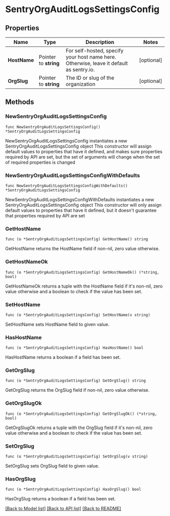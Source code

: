# SentryOrgAuditLogsSettingsConfig

## Properties

Name | Type | Description | Notes
------------ | ------------- | ------------- | -------------
**HostName** | Pointer to **string** | For self-hosted, specify your host name here. Otherwise, leave it default as sentry.io. | [optional] 
**OrgSlug** | Pointer to **string** | The ID or slug of the organization | [optional] 

## Methods

### NewSentryOrgAuditLogsSettingsConfig

`func NewSentryOrgAuditLogsSettingsConfig() *SentryOrgAuditLogsSettingsConfig`

NewSentryOrgAuditLogsSettingsConfig instantiates a new SentryOrgAuditLogsSettingsConfig object
This constructor will assign default values to properties that have it defined,
and makes sure properties required by API are set, but the set of arguments
will change when the set of required properties is changed

### NewSentryOrgAuditLogsSettingsConfigWithDefaults

`func NewSentryOrgAuditLogsSettingsConfigWithDefaults() *SentryOrgAuditLogsSettingsConfig`

NewSentryOrgAuditLogsSettingsConfigWithDefaults instantiates a new SentryOrgAuditLogsSettingsConfig object
This constructor will only assign default values to properties that have it defined,
but it doesn't guarantee that properties required by API are set

### GetHostName

`func (o *SentryOrgAuditLogsSettingsConfig) GetHostName() string`

GetHostName returns the HostName field if non-nil, zero value otherwise.

### GetHostNameOk

`func (o *SentryOrgAuditLogsSettingsConfig) GetHostNameOk() (*string, bool)`

GetHostNameOk returns a tuple with the HostName field if it's non-nil, zero value otherwise
and a boolean to check if the value has been set.

### SetHostName

`func (o *SentryOrgAuditLogsSettingsConfig) SetHostName(v string)`

SetHostName sets HostName field to given value.

### HasHostName

`func (o *SentryOrgAuditLogsSettingsConfig) HasHostName() bool`

HasHostName returns a boolean if a field has been set.

### GetOrgSlug

`func (o *SentryOrgAuditLogsSettingsConfig) GetOrgSlug() string`

GetOrgSlug returns the OrgSlug field if non-nil, zero value otherwise.

### GetOrgSlugOk

`func (o *SentryOrgAuditLogsSettingsConfig) GetOrgSlugOk() (*string, bool)`

GetOrgSlugOk returns a tuple with the OrgSlug field if it's non-nil, zero value otherwise
and a boolean to check if the value has been set.

### SetOrgSlug

`func (o *SentryOrgAuditLogsSettingsConfig) SetOrgSlug(v string)`

SetOrgSlug sets OrgSlug field to given value.

### HasOrgSlug

`func (o *SentryOrgAuditLogsSettingsConfig) HasOrgSlug() bool`

HasOrgSlug returns a boolean if a field has been set.


[[Back to Model list]](../README.md#documentation-for-models) [[Back to API list]](../README.md#documentation-for-api-endpoints) [[Back to README]](../README.md)


